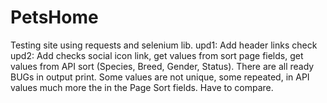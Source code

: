 # PetsHome
Testing site using requests and selenium lib.
upd1: Add header links check
upd2: Add checks social icon link, get values from sort page fields, get values from API sort (Species, Breed, Gender, Status).
There are all ready BUGs in output print. Some values are not unique, some repeated, in API values much more the in the Page Sort fields. 
Have to compare.

